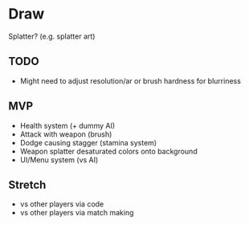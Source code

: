 # Draw
Splatter? (e.g. splatter art)

## TODO
- Might need to adjust resolution/ar or brush hardness for blurriness

## MVP

- Health system (+ dummy AI)
- Attack with weapon (brush)
- Dodge causing stagger (stamina system)
- Weapon splatter desaturated colors onto background
- UI/Menu system (vs AI)

## Stretch

- vs other players via code
- vs other players via match making
